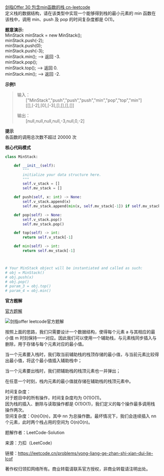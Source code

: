 [剑指Offer 30 包含min函数的栈 cn-leetcode](https://leetcode.cn/problems/bao-han-minhan-shu-de-zhan-lcof/)
<br>定义栈的数据结构，请在该类型中实现一个能够得到栈的最小元素的 min 函数在该栈中，调用 min、push 及 pop 的时间复杂度都是 O(1)。

**题意演示:**
<br>MinStack minStack = new MinStack();
<br>minStack.push(-2);
<br>minStack.push(0);
<br>minStack.push(-3);
<br>minStack.min();      --> 返回 -3.
<br>minStack.pop();
<br>minStack.top();      --> 返回 0.
<br>minStack.min();      --> 返回 -2.


**示例1**
>输入：
> <br>&emsp;&emsp;["MinStack","push","push","push","min","pop","top","min"]
> <br>&emsp;&emsp;[[],[-2],[0],[-3],[],[],[],[]]
> 
>输出：
> <br>&emsp;&emsp;[null,null,null,null,-3,null,0,-2]

**提示**
<br>各函数的调用总次数不超过 20000 次

**核心代码模式**

```python
class MinStack:

    def __init__(self):
        """
        initialize your data structure here.
        """
        self.v_stack = []
        self.mv_stack = []

    def push(self, x: int) -> None:
        self.v_stack.append(x)
        self.mv_stack.append(min(x, self.mv_stack[-1]) if self.mv_stack else x)

    def pop(self) -> None:
        self.v_stack.pop()
        self.mv_stack.pop()

    def top(self) -> int:
        return self.v_stack[-1]

    def min(self) -> int:
        return self.mv_stack[-1]



# Your MinStack object will be instantiated and called as such:
# obj = MinStack()
# obj.push(x)
# obj.pop()
# param_3 = obj.top()
# param_4 = obj.min()
```

**官方题解**

[官方题解]([https://leetcode.cn/problems/bao-han-minhan-shu-de-zhan-lcof/](https://leetcode.cn/problems/bao-han-minhan-shu-de-zhan-lcof/solution/bao-han-minhan-shu-de-zhan-by-leetcode-s-i2fk/))

![剑指offer leetcode官方题解]([https://assets.leetcode-cn.com/solution-static/jianzhi_30/jianzhi_30.gif](https://assets.leetcode-cn.com/solution-static/jianzhi_30/jianzhi_30.gif))

按照上面的思路，我们只需要设计一个数据结构，使得每个元素 a 与其相应的最小值 m 时刻保持一一对应。因此我们可以使用一个辅助栈，与元素栈同步插入与删除，用于存储与每个元素对应的最小值。

当一个元素要入栈时，我们取当前辅助栈的栈顶存储的最小值，与当前元素比较得出最小值，将这个最小值插入辅助栈中；

当一个元素要出栈时，我们把辅助栈的栈顶元素也一并弹出；

在任意一个时刻，栈内元素的最小值就存储在辅助栈的栈顶元素中。


时间复杂度：
<br>对于题目中的所有操作，时间复杂度均为 O(1)O(1)。
<br>因为栈的插入、删除与读取操作都是 O(1)O(1)，我们定义的每个操作最多调用栈操作两次。
<br>空间复杂度：O(n)O(n)，其中 nn 为总操作数。最坏情况下，我们会连续插入 nn 个元素，此时两个栈占用的空间为 O(n)O(n)。

题解作者：LeetCode-Solution

来源：力扣（LeetCode）

链接：https://leetcode.cn/problems/yong-liang-ge-zhan-shi-xian-dui-lie-lcof

著作权归领扣网络所有。商业转载请联系官方授权，非商业转载请注明出处。
